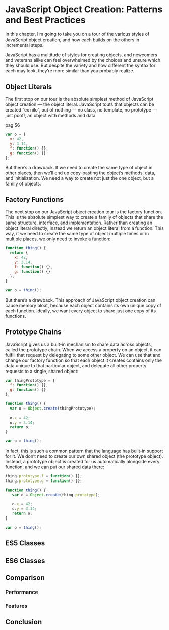 # JavaScript Object Creation: Patterns and Best Practices

In this chapter, I’m going to take you on a tour of the various styles of
JavaScript object creation, and how each builds on the others in incremental
steps.

JavaScript has a multitude of styles for creating objects, and newcomers and
veterans alike can feel overwhelmed by the choices and unsure which they
should use. But despite the variety and how different the syntax for each may
look, they’re more similar than you probably realize.

## Object Literals

The first stop on our tour is the absolute simplest method of JavaScript object
creation — the object literal. JavaScript touts that objects can be created “ex
nilo”, out of nothing — no class, no template, no prototype — just poof!, an object
with methods and data:

pag 56

```javascript
var o = {
  x: 42,
  y: 3.14,
  f: function() {},
  g: function() {}
};
```

But there’s a drawback. If we need to create the same type of object in other
places, then we’ll end up copy-pasting the object’s methods, data, and
initialization. We need a way to create not just the one object, but a family of
objects.

## Factory Functions

The next stop on our JavaScript object creation tour is the factory function. This
is the absolute simplest way to create a family of objects that share the same
structure, interface, and implementation. Rather than creating an object literal
directly, instead we return an object literal from a function. This way, if we need
to create the same type of object multiple times or in multiple places, we only
need to invoke a function:

```javascript
function thing() {
  return {
    x: 42,
    y: 3.14,
    f: function() {},
    g: function() {}
  };
}

var o = thing();
```

But there’s a drawback. This approach of JavaScript object creation can cause
memory bloat, because each object contains its own unique copy of each
function. Ideally, we want every object to share just one copy of its functions.


## Prototype Chains

JavaScript gives us a built-in mechanism to share data across objects, called the
prototype chain. When we access a property on an object, it can fulfill that
request by delegating to some other object. We can use that and change our
factory function so that each object it creates contains only the data unique to
that particular object, and delegate all other property requests to a single, shared
object:

```javascript
var thingPrototype = {
  f: function() {},
  g: function() {}
};

function thing() {
  var o = Object.create(thingPrototype);
  
  o.x = 42;
  o.y = 3.14;
  return o;
}

var o = thing();
```

In fact, this is such a common pattern that the language has built-in support for
it. We don’t need to create our own shared object (the prototype object). Instead,
a prototype object is created for us automatically alongside every function, and
we can put our shared data there:

```javascript
thing.prototype.f = function() {};
thing.prototype.g = function() {};

function thing() {
   var o = Object.create(thing.prototype);
   
   o.x = 42;
   o.y = 3.14;
   return o;
}

var o = thing();
```

## ES5 Classes

## ES6 Classes

## Comparison

### Performance

### Features

## Conclusion
